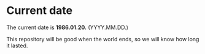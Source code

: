 # Current date

The current date is **1986.01.20.** (YYYY.MM.DD.)

This repository will be good when the world ends, so we will know how long it lasted.